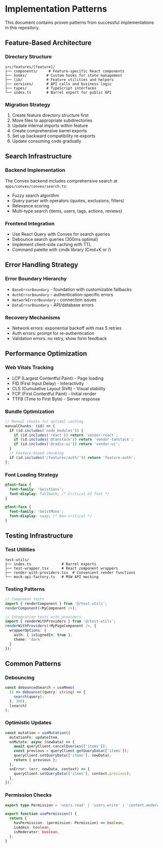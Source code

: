 # Implementation Patterns

This document contains proven patterns from successful implementations in this repository.

## Feature-Based Architecture

### Directory Structure
```
src/features/[feature]/
├── components/     # Feature-specific React components
├── hooks/         # Custom hooks for state management
├── lib/           # Feature utilities and helpers
├── services/      # API calls and business logic
├── types/         # TypeScript interfaces
└── index.ts       # Barrel export for public API
```

### Migration Strategy
1. Create feature directory structure first
2. Move files to appropriate subdirectories
3. Update internal imports within feature
4. Create comprehensive barrel exports
5. Set up backward compatibility re-exports
6. Update consuming code gradually

## Search Infrastructure

### Backend Implementation
The Convex backend includes comprehensive search at `apps/convex/convex/search.ts`:
- Fuzzy search algorithm
- Query parser with operators (quotes, exclusions, filters)
- Relevance scoring
- Multi-type search (items, users, tags, actions, reviews)

### Frontend Integration
- Use React Query with Convex for search queries
- Debounce search queries (300ms optimal)
- Implement client-side caching with TTL
- Command palette with cmdk library (Cmd+K or /)

## Error Handling Strategy

### Error Boundary Hierarchy
- `BaseErrorBoundary` - foundation with customizable fallbacks
- `AuthErrorBoundary` - authentication-specific errors
- `NetworkErrorBoundary` - connection issues
- `DataErrorBoundary` - API/database errors

### Recovery Mechanisms
- Network errors: exponential backoff with max 5 retries
- Auth errors: prompt for re-authentication
- Validation errors: no retry, show form feedback

## Performance Optimization

### Web Vitals Tracking
- LCP (Largest Contentful Paint) - Page loading
- FID (First Input Delay) - Interactivity
- CLS (Cumulative Layout Shift) - Visual stability
- FCP (First Contentful Paint) - Initial render
- TTFB (Time to First Byte) - Server response

### Bundle Optimization
```typescript
// Manual chunks for optimal caching
manualChunks: (id) => {
  if (id.includes('node_modules')) {
    if (id.includes('react')) return 'vendor-react';
    if (id.includes('@tanstack')) return 'vendor-tanstack';
    if (id.includes('@radix-ui')) return 'vendor-ui';
  }
  // Feature-based chunking
  if (id.includes('/features/auth/')) return 'feature-auth';
};
```

### Font Loading Strategy
```css
@font-face {
  font-family: 'GeistSans';
  font-display: fallback; /* Critical UI font */
}

@font-face {
  font-family: 'GeistMono';
  font-display: swap; /* Non-critical */
}
```

## Testing Infrastructure

### Test Utilities
```
test-utils/
├── index.ts              # Barrel exports
├── test-wrapper.tsx      # React component wrappers
├── render-with-providers.tsx  # Convenient render functions
└── mock-api-factory.ts   # MSW API mocking
```

### Testing Patterns
```typescript
// Component tests
import { renderComponent } from '@/test-utils';
renderComponent(<MyComponent />);

// Integration tests with providers
import { renderWithProviders } from '@/test-utils';
renderWithProviders(<MyPageComponent />, {
  wrapperOptions: {
    auth: { isSignedIn: true },
    theme: 'dark'
  }
});
```

## Common Patterns

### Debouncing
```typescript
const debouncedSearch = useMemo(
  () => debounce((query: string) => {
    search(query);
  }, 300),
  [search]
);
```

### Optimistic Updates
```typescript
const mutation = useMutation({
  mutationFn: updateItem,
  onMutate: async (newData) => {
    await queryClient.cancelQueries(['items']);
    const previous = queryClient.getQueryData(['items']);
    queryClient.setQueryData(['items'], newData);
    return { previous };
  },
  onError: (err, newData, context) => {
    queryClient.setQueryData(['items'], context.previous);
  },
});
```

### Permission Checks
```typescript
export type Permission = 'users.read' | 'users.write' | 'content.moderate';

export function usePermission() {
  return {
    hasPermission: (permission: Permission) => boolean,
    isAdmin: boolean,
    isModerator: boolean,
  };
}
```